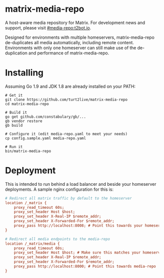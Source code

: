 # matrix-media-repo

A host-aware media repository for Matrix. For development news and support, please visit [#media-repo:t2bot.io](https://matrix.to/#/#media-repo:t2bot.io).

Designed for environments with multiple homeservers, matrix-media-repo de-duplicates all media automatically, including remote content. Environments with only one homeserver can still make use of the de-duplication and performance of matrix-media-repo.

# Installing

Assuming Go 1.9 and JDK 1.8 are already installed on your PATH:
```
# Get it
git clone https://github.com/turt2live/matrix-media-repo
cd matrix-media-repo

# Build it
go get github.com/constabulary/gb/...
gb vendor restore
gb build

# Configure it (edit media-repo.yaml to meet your needs)
cp config.sample.yaml media-repo.yaml

# Run it
bin/matrix-media-repo
```

# Deployment

This is intended to run behind a load balancer and beside your homeserver deployments. A sample nginx configuration for this is:

```ini
# Redirect all matrix traffic by default to the homeserver
location /_matrix {
    proxy_read_timeout 60s;
    proxy_set_header Host $host;
    proxy_set_header X-Real-IP $remote_addr;
    proxy_set_header X-Forwarded-For $remote_addr;
    proxy_pass http://localhost:8008; # Point this towards your homeserver
}

# Redirect all media endpoints to the media-repo
location /_matrix/media {
    proxy_read_timeout 60s;
    proxy_set_header Host $host; # Make sure this matches your homeserver in media-repo.yaml
    proxy_set_header X-Real-IP $remote_addr;
    proxy_set_header X-Forwarded-For $remote_addr;
    proxy_pass http://localhost:8000; # Point this towards media-repo
}
```